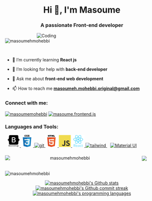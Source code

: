 
<h1 align="center">Hi 👋, I'm Masoume</h1>
<h3 align="center">A passionate Front-end developer</h3>
<img align="right" alt="Coding" width="400" src="https://media1.giphy.com/media/RbDKaczqWovIugyJmW/giphy.gif">


<p align="left"> <img src="https://komarev.com/ghpvc/?username=masoumehmohebbi&label=Profile%20views&color=0e75b6&style=flat" alt="masoumehmohebbi" /> </p>

<p align="left"> <a href="https://twitter.com/" target="blank"><img src="https://img.shields.io/twitter/follow/?logo=twitter&style=for-the-badge" alt="" /></a> </p>

- 🌱 I’m currently learning **React js**

- 🤝 I’m looking for help with **back-end developer**

- 💬 Ask me about **front-end web development**

- 📫 How to reach me **masoumeh.mohebbi.original@gmail.com**

<h3 align="left">Connect with me:</h3>
<p align="left">
<a href="https://linkedin.com/in/masoumemohebbi" target="blank"><img align="center" src="https://raw.githubusercontent.com/rahuldkjain/github-profile-readme-generator/master/src/images/icons/Social/linked-in-alt.svg" alt="masoumemohebbi" height="30" width="40" /></a>
<a href="https://instagram.com/masoume.frontend.js" target="blank"><img align="center" src="https://raw.githubusercontent.com/rahuldkjain/github-profile-readme-generator/master/src/images/icons/Social/instagram.svg" alt="masoume.frontend.js" height="30" width="40" /></a>
</p>

<h3 align="left">Languages and Tools:</h3>
<p align="left">&nbsp; <a href="https://getbootstrap.com" target="_blank" rel="noreferrer"> <img src="https://raw.githubusercontent.com/devicons/devicon/master/icons/bootstrap/bootstrap-plain-wordmark.svg" alt="bootstrap" width="40" height="40"/> </a> <a href="https://www.w3schools.com/css/" target="_blank" rel="noreferrer"> <img src="https://raw.githubusercontent.com/devicons/devicon/master/icons/css3/css3-original-wordmark.svg" alt="css3" width="40" height="40"/> </a> <a href="https://git-scm.com/" target="_blank" rel="noreferrer"> <img src="https://www.vectorlogo.zone/logos/git-scm/git-scm-icon.svg" alt="git" width="40" height="40"/> </a> <a href="https://www.w3.org/html/" target="_blank" rel="noreferrer"> <img src="https://raw.githubusercontent.com/devicons/devicon/master/icons/html5/html5-original-wordmark.svg" alt="html5" width="40" height="40"/> </a> <a href="https://developer.mozilla.org/en-US/docs/Web/JavaScript" target="_blank" rel="noreferrer"> <img src="https://raw.githubusercontent.com/devicons/devicon/master/icons/javascript/javascript-original.svg" alt="javascript" width="40" height="40"/> </a> <a href="https://reactjs.org/" target="_blank" rel="noreferrer"> <img src="https://raw.githubusercontent.com/devicons/devicon/master/icons/react/react-original-wordmark.svg" alt="react" width="40" height="40"/> </a> <a href="https://tailwindcss.com/" target="_blank" rel="noreferrer"> <img src="https://www.vectorlogo.zone/logos/tailwindcss/tailwindcss-icon.svg" alt="tailwind" width="40" height="40"/> </a>
<a href="https://mui.com/" target="_blank"><img style="margin: 10px" src="https://profilinator.rishav.dev/skills-assets/mui.png" alt="Material UI" height="50" /></a>  </p>



<div align="left" width="100%">
<div align="center">
  <a href="#"  title="masoumehmohebbi">
 <img width="410" align="left" src="https://github-readme-stats.vercel.app/api/top-langs?    
  username=masoumehmohebbi&show_icons=true&locale=en&layout=compact" alt="masoumehmohebbi" />
  </a>
  

 <a href="#"  title="masoumehmohebbi">
    <img align="center" width="410" src="https://github-readme-stats.vercel.app/api?username=masoumehmohebbi&show_icons=true" />
 </a>

</div>
  <br />
<p><img align="center" src="https://github-readme-streak-stats.herokuapp.com/?user=masoumehmohebbi&" alt="masoumehmohebbi" /></p>
</div>
<div align="center" style="text-align:center">
    <a href="#">
        <img width="49%" src="https://github-readme-stats.vercel.app/api?username=masoumehmohebbi&show_icons=true&theme=blueberry&count_private=true"
            alt="masoumehmohebbi's Github stats">
    </a>
    <a href="#">
        <img width="49%" src="https://github-readme-streak-stats.herokuapp.com/?user=masoumehmohebbi&theme=blueberry"
            alt="masoumehmohebbi's Github commit streak">
    </a>
    <a href="#">
        <img src="https://github-readme-stats.vercel.app/api/top-langs/?username=masoumehmohebbi&layout=compact&theme=blueberry&langs_count=4" alt="masoumehmohebbi's programming languages"/>
    </a>

</div>

